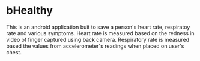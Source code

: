 # bHealthy

This is an android application buit to save a person's heart rate, respiratoy rate and various symptoms. 
Heart rate is measured based on the redness in video of finger captured using back camera.
Respiratory rate is measured based the values from accelerometer's readings when placed on user's chest.
